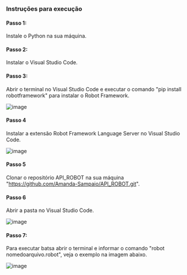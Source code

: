 ### Instruções para execução

#### Passo 1:
Instale o Python na sua máquina.

#### Passo 2: 
Instalar o Visual Studio Code.

#### Passo 3: 
Abrir o terminal no Visual Studio Code e executar o comando "pip install robotframework" para instalar o Robot Framework.<br>

![image](https://github.com/user-attachments/assets/675805e2-0aaa-4b6f-8bc1-8af4cc84e8f0)

#### Passo 4
Instalar a extensão Robot Framework Language Server no Visual Studio Code.<br>

![image](https://github.com/user-attachments/assets/758d8b6a-e288-400c-967a-d0eeb81ec06b)

#### Passo 5
Clonar o repositório API_ROBOT na sua máquina "https://github.com/Amanda-Sampaio/API_ROBOT.git".

#### Passo 6
Abrir a pasta no Visual Studio Code.<br>

![image](https://github.com/user-attachments/assets/bcf3dc36-baf8-40a4-82a7-413bbf2f5d92)

#### Passo 7: 
Para executar batsa abrir o terminal e informar o comando "robot nomedoarquivo.robot", veja o exemplo na imagem abaixo. <br>

![image](https://github.com/user-attachments/assets/169ade6d-4619-4471-888c-a398fab2fc6a)
